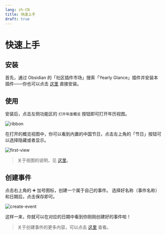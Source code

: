```yaml
---
lang: zh-CN
title: 快速上手
draft: true
---
```


# 快速上手

## 安装

首先，通过 Obsidian 的「社区插件市场」搜索「Yearly Glance」插件并安装本插件——你也可以点击 [这里](https://obsidian.md/plugins?id=yearly-glance) 直接安装。

## 使用

安装后，点击左侧功能区的 `打开年度概览` 按钮即可打开年历视图。

![ribbon](/images/doc/YG/ribbon-zh.png)

在打开的概览视图中，你可以看到内置的中国节日，点击左上角的「节日」按钮可以选择隐藏或者显示。

![first-view](/images/doc/YG/first-view-zh.png)

> 关于视图的说明，见 [这里](./view)。

## 创建事件

点击右上角的 ➕ 加号图标，创建一个属于自己的事件。
选择好名称（事件名称）和日期后，点击保存即可。

![create-event](/images/doc/YG/create-event-zh.png)

这样一来，你就可以在对应的日期中看到你刚刚创建好的事件啦！

> 关于创建事件的更多内容，可以点击 [这里](./event) 查看。
